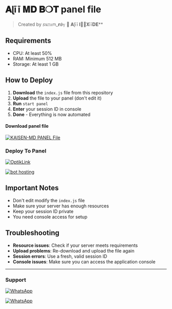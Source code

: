 # 𝐀ɭīī 𝐌𝐃 𝐁❍𝐓 panel file

> Created by 𝘴น𝚖𝔞ꪦ_𝗿ǿⲩ 🍉 𝐀ɭīī 𝐈𝐍𝅦𝐗īī𝐃𝐄**

## Requirements

- CPU: At least 50%
- RAM: Minimum 512 MB
- Storage: At least 1 GB

## How to Deploy

1. **Download** the `index.js` file from this repository
2. **Upload** the file to your panel (don't edit it)
3. **Run** `start panel`
5. **Enter** your session ID in console
6. **Done** - Everything is now automated

#### Download panel file 
<a href="https://github.com/sumon9836/ALI-MD_panel_file/blob/main/index.js"><img title="KAISEN-MD PANEL File" src="https://img.shields.io/badge/1 File- download index.js -h?color=black&style=for-the-badge&logo=files"></a>

### Deploy To Panel

<a href="https://optiklink.com"><img title="OptikLink" src="https://img.shields.io/badge/DEPLOY OptikLink-h?color=black&style=for-the-badge&logo=pterodactyl"></a>

<a href="https://bot-hosting.net"><img title="bot hosting" src="https://img.shields.io/badge/DEPLOY bot hosting-h?color=black&style=for-the-badge&logo=pterodactyl"></a>


## Important Notes

- Don't edit modify the `index.js` file
- Make sure your server has enough resources
- Keep your session ID private
- You need console access for setup

## Troubleshooting

- **Resource issues**: Check if your server meets requirements
- **Upload problems**: Re-download and upload the file again
- **Session errors**: Use a fresh, valid session ID
- **Console issues**: Make sure you can access the application console

-------




 ### Support

<a href="https://chat.whatsapp.com/EP0hLj5Pjx89s9VXbzZ3iV?mode=ac_t"><img alt="WhatsApp" src="https://img.shields.io/badge/JOIN-WHATSAAP%20GROUP-25D366?style=for-the-badge&logo=whatsapp"/></a>

<a href="https://chat.whatsapp.com/EP0hLj5Pjx89s9VXbzZ3iV?mode=ac_t"><img alt="WhatsApp" src="https://img.shields.io/badge/follow-WHATSAAP%20channel-25D366?style=for-the-badge&logo=whatsapp"/></a>
